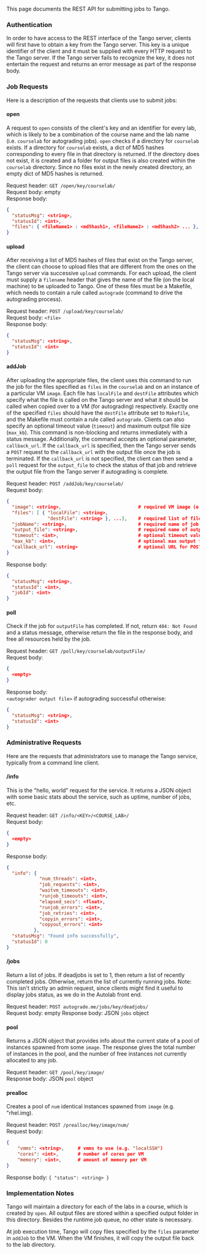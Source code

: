 This page documents the REST API for submitting jobs to Tango. 

### Authentication

In order to have access to the REST interface of the Tango server, clients will first have to obtain a key from the Tango server. This key is a unique identifier of the client and it must be supplied with every HTTP request to the Tango server. If the Tango server fails to recognize the key, it does not entertain the request and returns an error message as part of the response body. 

### Job Requests
Here is a description of the requests that clients use to submit jobs:

#### open

A request to `open` consists of the client's key and an identifier for every lab, which is likely to be a combination of the course name and the lab name (i.e. `courselab` for autograding jobs). `open` checks if a directory for `courselab` exists. If a directory for `courselab` exists, a dict of MD5 hashes corresponding to every file in that directory is returned. If the directory does not exist, it is created and a folder for output files is also created within the `courselab` directory. Since no files exist in the newly created directory, an empty dict of MD5 hashes is returned. 

Request header: `GET /open/key/courselab/`  
Request body: empty  
Response body:

```json
{ 
  "statusMsg": <string>, 
  "statusId": <int>,
  "files": { <fileName1> : <md5hash1>, <fileName2> : <md5hash2> ... },
}
```


#### upload
After receiving a list of MD5 hashes of files that exist on the Tango server, the client can choose to upload files that are different from the ones on the Tango server via successive `upload` commands. For each upload, the client must supply a `filename` header that gives the name of the file (on the local machine) to be uploaded to Tango. One of these files must be a Makefile, which needs to contain a rule called `autograde` (command to drive the autograding process). 

Request header: `POST /upload/key/courselab/`  
Request body: `<file>`  
Response body: 
```json
{ 
  "statusMsg": <string>, 
  "statusId": <int> 
}
```

#### addJob
After uploading the appropriate files, the client uses this command to run the job for the files specified as `files` in the `courselab` and on an instance of a particular VM `image`. Each file has `localFile` and `destFile` attributes which specify what the file is called on the Tango server and what it should be called when copied over to a VM (for autograding) respectively. Exactly one of the specified `files` should have the `destFile` attribute set to `Makefile`, and the Makefile must contain a rule called `autograde`. Clients can also specify an optional timeout value (`timeout`) and maximum output file size (`max_kb`). This command is non-blocking and returns immediately with a status message. Additionally, the command accepts an optional parameter, `callback_url`. If the `callback_url` is specified, then the Tango server sends a `POST` request to the `callback_url` with the output file once the job is terminated. If the `callback_url` is not specified, the client can then send a `poll` request for the `output_file` to check the status of that job and retrieve the output file from the Tango server if autograding is complete.

Request header: `POST /addJob/key/courselab/`  
Request body:  
```json
{
  "image": <string>,                            # required VM image (e.g. "rhel.img")
  "files": [ { "localFile": <string>, 
               "destFile": <string> }, ...],    # required list of files to be used for autograding
  "jobName": <string>,                          # required name of job
  "output_file": <string>,                      # required name of output file
  "timeout": <int>,                             # optional timeout value (secs)
  "max_kb": <int>,                              # optional max output file size (KB)
  "callback_url": <string>                      # optional URL for POST callback from server to client
}
```
Response body: 
```json
{ 
  "statusMsg": <string>, 
  "statusId": <int>, 
  "jobId": <int> 
}
```

#### poll
Check if the job for `outputFile` has completed. If not, return `404: Not Found` and a status message, otherwise return the file in the response body, and free all resources held by the job. 

Request header: `GET /poll/key/courselab/outputFile/`  
Request body: 
```json
{
  <empty>
}
```
Response body:  
`<autograder output file>` if autograding successful otherwise: 
```json
{
  "statusMsg": <string>, 
  "statusId": <int> 
}
``` 

### Administrative Requests

Here are the requests that administrators use to manage the Tango service, typically from a command line client. 

#### /info
This is the "hello, world" request for the service. It returns a JSON object with some basic stats about the service, such as uptime, number of jobs, etc. 

Request header: `GET /info/<KEY>/<COURSE_LAB>/`  
Request body:
```json
{
  <empty>
}
``` 
Response body:
```json
{
  "info": {
            "num_threads": <int>, 
            "job_requests": <int>, 
            "waitvm_timeouts": <int>, 
            "runjob_timeouts": <int>, 
            "elapsed_secs": <float>, 
            "runjob_errors": <int>, 
            "job_retries": <int>, 
            "copyin_errors": <int>, 
            "copyout_errors": <int>
          }, 
  "statusMsg": "Found info successfully", 
  "statusId": 0
}
```

#### /jobs
Return a list of jobs. If deadjobs is set to 1, then return a list of recently completed jobs. Otherwise, return the list of currently running jobs. Note: This isn't strictly an admin request, since clients might find it useful to display jobs status, as we do in the Autolab front end. 

Request header: `POST autograde.me/jobs/key/deadjobs/`  
Request body: empty 
Response body: JSON `jobs` object  

#### pool
Returns a JSON object that provides info about the current state of a pool of instances spawned from some `image`. The response gives the total number of instances in the pool, and the number of free instances not currently allocated to any job. 

Request header: `GET /pool/key/image/`  
Response body: JSON `pool` object  

#### prealloc
Creates a pool of `num` identical instances spawned from `image` (e.g. "rhel.img). 

Request header: `POST /prealloc/key/image/num/`  
Request body:
```json
{
    "vmms": <string>,     # vmms to use (e.g. "localSSH")
    "cores": <int>,       # number of cores per VM
    "memory": <int>,      # amount of memory per VM
}
```
Response body: `{ "status": <string> }` 

### Implementation Notes

Tango will maintain a directory for each of the labs in a course, which is created by `open`. All output files are stored within a specified output folder in this directory. Besides the runtime job queue, no other state is necessary.

At job execution time, Tango will copy files specified by the `files` parameter in `addJob` to the VM. When the VM finishes, it will copy the output file back to the lab directory.